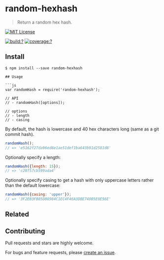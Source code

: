 # random-hexhash

> Return a random hex hash.

[![MIT License](https://img.shields.io/badge/license-MIT_License-green.svg?style=flat-square)](https://github.com/mock-end/random-hexhash/blob/master/LICENSE)

[![build:?](https://img.shields.io/travis/mock-end/random-hexhash/master.svg?style=flat-square)](https://travis-ci.org/mock-end/random-hexhash)
[![coverage:?](https://img.shields.io/coveralls/mock-end/random-hexhash/master.svg?style=flat-square)](https://coveralls.io/github/mock-end/random-hexhash)


## Install

```
$ npm install --save random-hexhash 

## Usage

```js
var randomHash = require('random-hexhash');

// API
// - randomHash([options]);

// options
// - length
// - casing
```

By default, the hash is lowercase and 40 hex characters long (same as a git commit hash).

```js
randomHash();     
// => 'e5162f27da96ed8e1ae51def1ba643b91d2581d8' 
```

Optionally specify a length:

```js
randomHash({length: 15});     
// => 'c28f57cb599ada4' 
```

Optionally specify casing to get a hash with only uppercase letters rather than the default lowercase:


```js
randomHash({casing: 'upper'});     
// => '3F2EB3FB85D88984C1EC4F46A3DBE740B5E0E56E' 
```


## Related


## Contributing

Pull requests and stars are highly welcome.

For bugs and feature requests, please [create an issue](https://github.com/mock-end/random-hexhash/issues/new).

